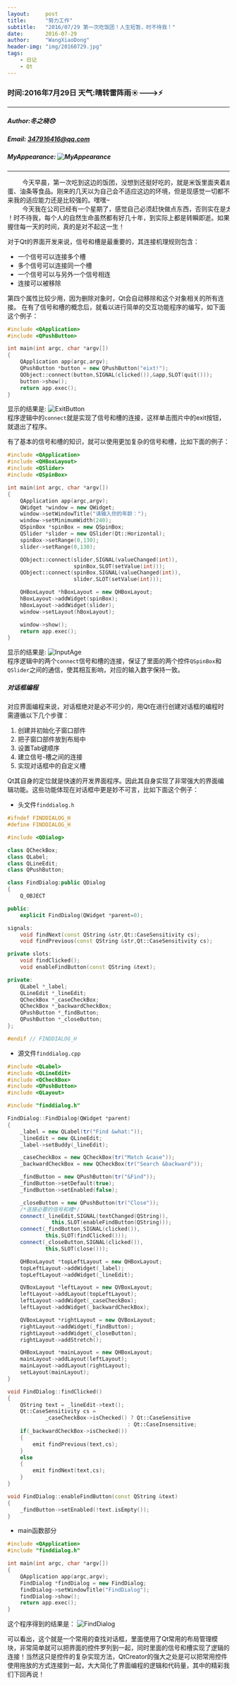 ```yaml
---
layout:     post
title:      "努力工作"
subtitle:   "2016/07/29 第一次吃饭团！人生短暂，时不待我！"
date:       2016-07-29
author:     "WangXiaoDong"
header-img: "img/20160729.jpg"
tags:
    - 日记
    - Qt
---
```


### 时间:2016年7月29日 天气:晴转雷阵雨:sunny:--->:zap:
-----
#####   Author:冬之晓:disappointed:
#####   Email: 347916416@qq.com
#####   MyAppearance: ![MyAppearance](https://github.com/Dongzhixiao/PictureCache/raw/master/MyPicture.JPG "我的头像")
----------

<pre>
    今天早晨，第一次吃到这边的饭团，没想到还挺好吃的，就是米饭里面夹着咸菜和鸡
蛋、油条等食品。刚来的几天以为自己会不适应这边的环境，但是现感觉一切都不错。看
来我的适应能力还是比较强的。嘿嘿~
    今天我在公司已经有一个星期了，感觉自己必须赶快做点东西，否则实在是太难受了
！时不待我，每个人的自然生命虽然都有好几十年，到实际上都是转瞬即逝。如果不能把
握住每一天的时间，真的是对不起这一生！
</pre>

对于Qt的界面开发来说，信号和槽是最重要的，其连接机理规则包含：
- 一个信号可以连接多个槽
- 多个信号可以连接同一个槽
- 一个信号可以与另外一个信号相连
- 连接可以被移除

第四个属性比较少用，因为删除对象时，Qt会自动移除和这个对象相关的所有连接。
在有了信号和槽的概念后，就看以进行简单的交互功能程序的编写，如下面这个例子：

```C++
#include <QApplication>
#include <QPushButton>

int main(int argc, char *argv[])
{
    QApplication app(argc,argv);
    QPushButton *button = new QPushButton("eixt!");
    QObject::connect(button,SIGNAL(clicked()),&app,SLOT(quit()));
    button->show();
    return app.exec();
}
```
显示的结果是: ![ExitButton](../diaryPic/ExitButton.png "Exitbutton")  
程序逻辑中的`connect`就是实现了信号和槽的连接，这样单击图片中的exit按钮，就退出了程序。

有了基本的信号和槽的知识，就可以使用更加复杂的信号和槽，比如下面的例子：

```C++
#include <QApplication>
#include <QHBoxLayout>
#include <QSlider>
#include <QSpinBox>

int main(int argc, char *argv[])
{
    QApplication app(argc,argv);
    QWidget *window = new QWidget;
    window->setWindowTitle("请输入你的年龄：");
    window->setMinimumWidth(240);
    QSpinBox *spinBox = new QSpinBox;
    QSlider *slider = new QSlider(Qt::Horizontal);
    spinBox->setRange(0,130);
    slider->setRange(0,130);

    QObject::connect(slider,SIGNAL(valueChanged(int)),
                     spinBox,SLOT(setValue(int)));
    QObject::connect(spinBox,SIGNAL(valueChanged(int)),
                     slider,SLOT(setValue(int)));

    QHBoxLayout *hBoxLayout = new QHBoxLayout;
    hBoxLayout->addWidget(spinBox);
    hBoxLayout->addWidget(slider);
    window->setLayout(hBoxLayout);

    window->show();
    return app.exec();
}
```

显示的结果是: ![InputAge](../diaryPic/InputAge.png "InputAge")  
程序逻辑中的两个`connect`信号和槽的连接，保证了里面的两个控件`QSpinBox`和`QSlider`之间的通信，使其相互影响，对应的输入数字保持一致。

##### 对话框编程

对应界面编程来说，对话框绝对是必不可少的，用Qt在进行创建对话框的编程时需遵循以下几个步骤：

1. 创建并初始化子窗口部件
2. 把子窗口部件放到布局中
3. 设置Tab键顺序
4. 建立信号-槽之间的连接
5. 实现对话框中的自定义槽

Qt其自身的定位就是快速的开发界面程序。因此其自身实现了非常强大的界面编辑功能。这些功能体现在对话框中更是妙不可言，比如下面这个例子：

- 头文件`finddialog.h`

```C++
#ifndef FINDDIALOG_H
#define FINDDIALOG_H

#include <QDialog>

class QCheckBox;
class QLabel;
class QLineEdit;
class QPushButton;

class FindDialog:public QDialog
{
    Q_OBJECT

public:
    explicit FindDialog(QWidget *parent=0);

signals:
    void findNext(const QString &str,Qt::CaseSensitivity cs);
    void findPrevious(const QString &str,Qt::CaseSensitivity cs);

private slots:
    void findClicked();
    void enableFindButton(const QString &text);

private:
    QLabel *_label;
    QLineEdit *_lineEdit;
    QCheckBox *_caseCheckBox;
    QCheckBox *_backwardCheckBox;
    QPushButton *_findButton;
    QPushButton *_closeButton;
};

#endif // FINDDIALOG_H
```

- 源文件`finddialog.cpp`

```C++
#include <QLabel>
#include <QLineEdit>
#include <QCheckBox>
#include <QPushButton>
#include <QLayout>

#include "finddialog.h"

FindDialog::FindDialog(QWidget *parent)
{
    _label = new QLabel(tr("Find &what:"));
    _lineEdit = new QLineEdit;
    _label->setBuddy(_lineEdit);

    _caseCheckBox = new QCheckBox(tr("Match &case"));
    _backwardCheckBox = new QCheckBox(tr("Search &backward"));

    _findButton = new QPushButton(tr("&Find"));
    _findButton->setDefault(true);
    _findButton->setEnabled(false);

    _closeButton = new QPushButton(tr("Close"));
    /*连接必要的信号和槽*/
    connect(_lineEdit,SIGNAL(textChanged(QString)),
              this,SLOT(enableFindButton(QString)));
    connect(_findButton,SIGNAL(clicked()),
            this,SLOT(findClicked()));
    connect(_closeButton,SIGNAL(clicked()),
            this,SLOT(close()));

    QHBoxLayout *topLeftLayout = new QHBoxLayout;
    topLeftLayout->addWidget(_label);
    topLeftLayout->addWidget(_lineEdit);

    QVBoxLayout *leftLayout = new QVBoxLayout;
    leftLayout->addLayout(topLeftLayout);
    leftLayout->addWidget(_caseCheckBox);
    leftLayout->addWidget(_backwardCheckBox);

    QVBoxLayout *rightLayout = new QVBoxLayout;
    rightLayout->addWidget(_findButton);
    rightLayout->addWidget(_closeButton);
    rightLayout->addStretch();

    QHBoxLayout *mainLayout = new QHBoxLayout;
    mainLayout->addLayout(leftLayout);
    mainLayout->addLayout(rightLayout);
    setLayout(mainLayout);
}

void FindDialog::findClicked()
{
    QString text = _lineEdit->text();
    Qt::CaseSensitivity cs =
            _caseCheckBox->isChecked() ? Qt::CaseSensitive
                                      : Qt::CaseInsensitive;
    if(_backwardCheckBox->isChecked())
    {
        emit findPrevious(text,cs);
    }
    else
    {
        emit findNext(text,cs);
    }
}

void FindDialog::enableFindButton(const QString &text)
{
    _findButton->setEnabled(!text.isEmpty());
}

```

- main函数部分

```C++
#include <QApplication>
#include "finddialog.h"

int main(int argc, char *argv[])
{
    QApplication app(argc,argv);
    FindDialog *findDialog = new FindDialog;
    findDialog->setWindowTitle("FindDialog");
    findDialog->show();
    return app.exec();
}
```

这个程序得到的结果是： ![FindDialog](https://github.com/Dongzhixiao/PictureCache/blob/master/diaryPic/FindDialog.png?raw=true "FindDialog")

可以看出，这个就是一个常用的查找对话框，里面使用了Qt常用的布局管理模块，非常简单就可以把界面的控件罗列到一起，同时里面的信号和槽实现了逻辑的连接！当然这只是控件的复杂实现方法，QtCreator的强大之处是可以把常用控件使用拖放的方式连接到一起，大大简化了界面编程的逻辑和代码量，其中的精彩我们下回再说！

